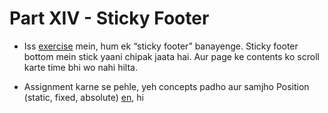 # Part XIV - Sticky Footer

- Iss [exercise](http://abhishekgupta92.github.io/equality11) mein, hum ek “sticky footer” banayenge. Sticky footer bottom mein stick
yaani chipak jaata hai. Aur page ke contents ko scroll karte time bhi wo nahi hilta.


- Assignment karne se pehle, yeh concepts padho aur samjho
    Position (static, fixed, absolute) [en](http://www.w3schools.com/css/css_positioning.asp), hi

